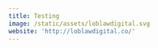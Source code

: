 ```yaml
---
title: Testing
image: /static/assets/loblawdigital.svg
website: 'http://loblawdigital.co/'
---
```


